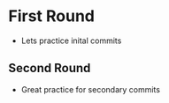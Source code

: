 # First Round
- Lets practice inital commits

## Second Round
- Great practice for secondary commits